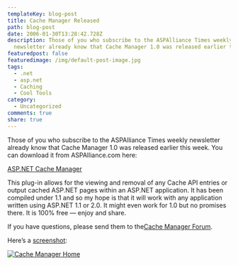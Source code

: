 ```yaml
---
templateKey: blog-post
title: Cache Manager Released
path: blog-post
date: 2006-01-30T13:28:42.728Z
description: Those of you who subscribe to the ASPAlliance Times weekly
  newsletter already know that Cache Manager 1.0 was released earlier this week.
featuredpost: false
featuredimage: /img/default-post-image.jpg
tags:
  - .net
  - asp.net
  - Caching
  - Cool Tools
category:
  - Uncategorized
comments: true
share: true
---
```

<!--StartFragment-->

Those of you who subscribe to the ASPAlliance Times weekly newsletter already know that Cache Manager 1.0 was released earlier this week. You can download it from ASPAlliance.com here:

[ASP.NET Cache Manager](http://aspalliance.com/cachemanager)

This plug-in allows for the viewing and removal of any Cache API entries or output cached ASP.NET pages within an ASP.NET application. It has been compiled under 1.1 and so my hope is that it will work with any application written using ASP.NET 1.1 or 2.0. It might even work for 1.0 but no promises there. It is 100% free — enjoy and share.

If you have questions, please send them to the[Cache Manager Forum](http://http//aspadvice.com/forums/426/ShowForum.aspx).

Here’s a [screenshot](http://aspalliance.com/cachemanager/screenshots.aspx):

[![Cache Manager Home](<>)](http://aspalliance.com/cachemanager/screenshots.aspx)

<!--EndFragment-->